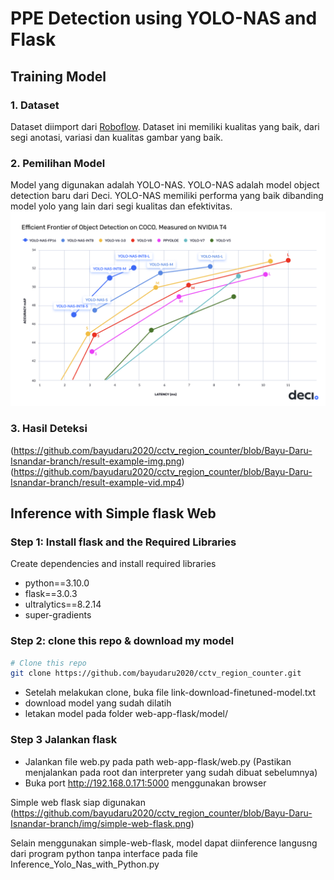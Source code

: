 # PPE Detection using YOLO-NAS and Flask

## Training Model

### 1. Dataset
Dataset diimport dari [Roboflow](https://universe.roboflow.com/project-uyrxf/ppe_detection-v1x3l). Dataset ini memiliki kualitas yang baik, dari segi anotasi, variasi dan kualitas gambar yang baik.

### 2. Pemilihan Model
Model yang digunakan adalah YOLO-NAS. YOLO-NAS adalah model object detection baru dari Deci. YOLO-NAS memiliki performa yang baik dibanding model yolo yang lain dari segi kualitas dan efektivitas.
![YOLO_NAS](https://github.com/bayudaru2020/PPE-Detection-using-YOLO-NAS-and-Flask/blob/master/img/yolo_nas_peforma.png)

### 3. Hasil Deteksi
(https://github.com/bayudaru2020/cctv_region_counter/blob/Bayu-Daru-Isnandar-branch/result-example-img.png)
(https://github.com/bayudaru2020/cctv_region_counter/blob/Bayu-Daru-Isnandar-branch/result-example-vid.mp4)



## Inference with Simple flask Web
### Step 1: Install flask and the Required Libraries
Create dependencies and install required libraries
* python==3.10.0
* flask==3.0.3
* ultralytics==8.2.14
* super-gradients

### Step 2: clone this repo & download my model
```bash
# Clone this repo
git clone https://github.com/bayudaru2020/cctv_region_counter.git
```
- Setelah melakukan clone, buka file link-download-finetuned-model.txt
- download model yang sudah dilatih
- letakan model pada folder web-app-flask/model/

### Step 3 Jalankan flask
* Jalankan file web.py pada path web-app-flask/web.py (Pastikan menjalankan pada root dan interpreter yang sudah dibuat sebelumnya)
* Buka port http://192.168.0.171:5000 menggunakan browser

Simple web flask siap digunakan
(https://github.com/bayudaru2020/cctv_region_counter/blob/Bayu-Daru-Isnandar-branch/img/simple-web-flask.png)

Selain menggunakan simple-web-flask, model dapat diinference langusng dari program python tanpa interface pada file Inference_Yolo_Nas_with_Python.py
